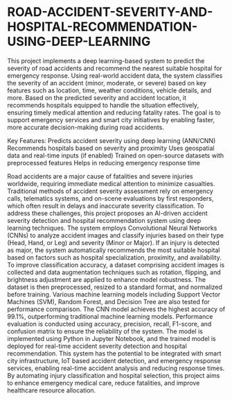 # ROAD-ACCIDENT-SEVERITY-AND-HOSPITAL-RECOMMENDATION-USING-DEEP-LEARNING
This project implements a deep learning-based system to predict the severity of road accidents and recommend the nearest suitable hospital for emergency response. Using real-world accident data, the system classifies the severity of an accident (minor, moderate, or severe) based on key features such as location, time, weather conditions, vehicle details, and more. Based on the predicted severity and accident location, it recommends hospitals equipped to handle the situation effectively, ensuring timely medical attention and reducing fatality rates.
The goal is to support emergency services and smart city initiatives by enabling faster, more accurate decision-making during road accidents.

Key Features:
Predicts accident severity using deep learning (ANN/CNN)
Recommends hospitals based on severity and proximity
Uses geospatial data and real-time inputs (if enabled)
Trained on open-source datasets with preprocessed features
Helps in reducing emergency response time

Road accidents are a major cause of fatalities and severe injuries worldwide, 
requiring immediate medical attention to minimize casualties. Traditional methods of 
accident severity assessment rely on emergency calls, telematics systems, and on-scene 
evaluations by first responders, which often result in delays and inaccurate severity 
classification. To address these challenges, this project proposes an AI-driven accident 
severity detection and hospital recommendation system using deep learning techniques. 
The system employs Convolutional Neural Networks (CNNs) to analyze accident 
images and classify injuries based on their type (Head, Hand, or Leg) and severity (Minor 
or Major). If an injury is detected as major, the system automatically recommends the most 
suitable hospital based on factors such as hospital specialization, proximity, and 
availability. 
To improve classification accuracy, a dataset comprising accident images is 
collected and data augmentation techniques such as rotation, flipping, and brightness 
adjustment are applied to enhance model robustness. The dataset is then preprocessed, 
resized to a standard format, and normalized before training. Various machine learning 
models including Support Vector Machines (SVM), Random Forest, and Decision Tree are 
also tested for performance comparison. 
The CNN model achieves the highest accuracy of 99.1%, outperforming traditional 
machine learning models. Performance evaluation is conducted using accuracy, precision, 
recall, F1-score, and confusion matrix to ensure the reliability of the system. The model is 
implemented using Python in Jupyter Notebook, and the trained model is deployed for 
real-time accident severity detection and hospital recommendation. 
This system has the potential to be integrated with smart city infrastructure, IoT
based accident detection, and emergency response services, enabling real-time accident 
analysis and reducing response times. By automating injury classification and hospital 
selection, this project aims to enhance emergency medical care, reduce fatalities, and 
improve healthcare resource allocation.
